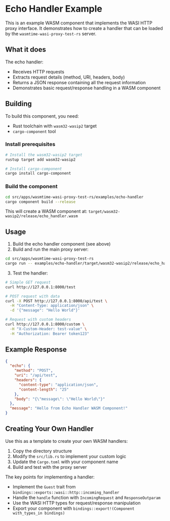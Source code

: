 # Echo Handler Example

This is an example WASM component that implements the WASI HTTP proxy interface. It demonstrates how to create a handler that can be loaded by the `wasmtime-wasi-proxy-test-rs` server.

## What it does

The echo handler:
- Receives HTTP requests
- Extracts request details (method, URI, headers, body)
- Returns a JSON response containing all the request information
- Demonstrates basic request/response handling in a WASM component

## Building

To build this component, you need:
- Rust toolchain with `wasm32-wasip2` target
- `cargo-component` tool

### Install prerequisites

```bash
# Install the wasm32-wasip2 target
rustup target add wasm32-wasip2

# Install cargo-component
cargo install cargo-component
```

### Build the component

```bash
cd src/apps/wasmtime-wasi-proxy-test-rs/examples/echo-handler
cargo component build --release
```

This will create a WASM component at:
`target/wasm32-wasip2/release/echo_handler.wasm`

## Usage

1. Build the echo handler component (see above)
2. Build and run the main proxy server:

```bash
cd src/apps/wasmtime-wasi-proxy-test-rs
cargo run -- examples/echo-handler/target/wasm32-wasip2/release/echo_handler.wasm
```

3. Test the handler:

```bash
# Simple GET request
curl http://127.0.0.1:8000/test

# POST request with data
curl -X POST http://127.0.0.1:8000/api/test \
  -H "Content-Type: application/json" \
  -d '{"message": "Hello World"}'

# Request with custom headers
curl http://127.0.0.1:8000/custom \
  -H "X-Custom-Header: test-value" \
  -H "Authorization: Bearer token123"
```

## Example Response

```json
{
  "echo": {
    "method": "POST",
    "uri": "/api/test",
    "headers": {
      "content-type": "application/json",
      "content-length": "25"
    },
    "body": "{\"message\": \"Hello World\"}"
  },
  "message": "Hello from Echo Handler WASM Component!"
}
```

## Creating Your Own Handler

Use this as a template to create your own WASM handlers:

1. Copy the directory structure
2. Modify the `src/lib.rs` to implement your custom logic
3. Update the `Cargo.toml` with your component name
4. Build and test with the proxy server

The key points for implementing a handler:
- Implement the `Guest` trait from `bindings::exports::wasi::http::incoming_handler`
- Handle the `handle` function with `IncomingRequest` and `ResponseOutparam`
- Use the WASI HTTP types for request/response manipulation
- Export your component with `bindings::export!(Component with_types_in bindings)`
